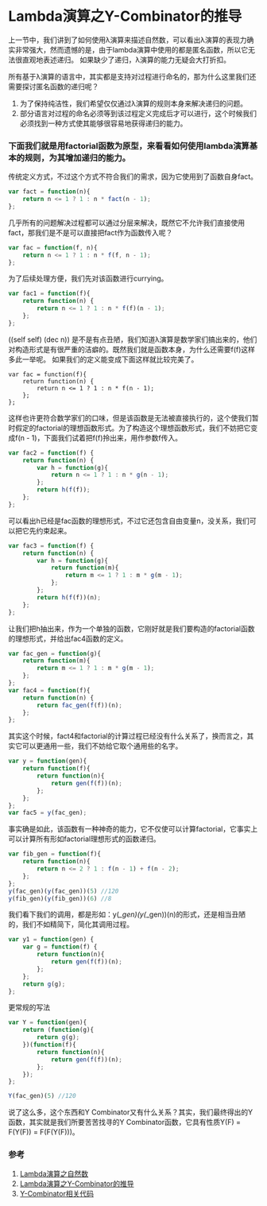 # Lambda演算之Y-Combinator的推导

上一节中，我们讲到了如何使用λ演算来描述自然数，可以看出λ演算的表现力确实非常强大，然而遗憾的是，由于lambda演算中使用的都是匿名函数，所以它无法很直观地表述递归。
如果缺少了递归，λ演算的能力无疑会大打折扣。

所有基于λ演算的语言中，其实都是支持对过程进行命名的，那为什么这里我们还需要探讨匿名函数的递归呢？
1. 为了保持纯洁性，我们希望仅仅通过λ演算的规则本身来解决递归的问题。
2. 部分语言对过程的命名必须等到该过程定义完成后才可以进行，这个时候我们必须找到一种方式使其能够很容易地获得递归的能力。

### 下面我们就是用factorial函数为原型，来看看如何使用lambda演算基本的规则，为其增加递归的能力。

传统定义方式，不过这个方式不符合我们的需求，因为它使用到了函数自身fact。
~~~javascript
var fact = function(n){
    return n <= 1 ? 1 : n * fact(n - 1);
};
~~~

几乎所有的问题解决过程都可以通过分层来解决，既然它不允许我们直接使用fact，那我们是不是可以直接把fact作为函数传入呢？
~~~javascript
var fac = function(f, n){
    return n <= 1 ? 1 : n * f(f, n - 1);
};
~~~

为了后续处理方便，我们先对该函数进行currying。
~~~javascript
var fac1 = function(f){
    return function(n) {
        return n <= 1 ? 1 : n * f(f)(n - 1);
    };
};
~~~

((self self) (dec n)) 是不是有点丑陋，我们知道λ演算是数学家们搞出来的，他们对构造形式是有很严重的洁癖的。既然我们就是函数本身，为什么还需要f(f)这样多此一举呢。
如果我们的定义能变成下面这样就比较完美了。
~~~
var fac = function(f){
    return function(n) {
        return n <= 1 ? 1 : n * f(n - 1);
    };
};
~~~
这样也许更符合数学家们的口味，但是该函数是无法被直接执行的，这个使我们暂时假定的factorial的理想函数形式。为了构造这个理想函数形式，我们不妨把它变成f(n - 1)，下面我们试着把f(f)拎出来，用作参数f传入。
~~~javascript
var fac2 = function(f) {
    return function(n) {
        var h = function(g){
            return n <= 1 ? 1 : n * g(n - 1);
        };
        return h(f(f));
    };
};
~~~

可以看出h已经是fac函数的理想形式，不过它还包含自由变量n，没关系，我们可以把它先约束起来。
~~~javascript
var fac3 = function(f) {
    return function(n) {
        var h = function(g){
            return function(m){
                return m <= 1 ? 1 : m * g(m - 1);
            };
        };
        return h(f(f))(n);
    };
};
~~~

让我们把h抽出来，作为一个单独的函数，它刚好就是我们要构造的factorial函数的理想形式，并给出fac4函数的定义。
~~~javascript
var fac_gen = function(g){
    return function(m){
        return m <= 1 ? 1 : m * g(m - 1);
    };
};
var fac4 = function(f){
    return function(n) {
        return fac_gen(f(f))(n);
    };
};
~~~

其实这个时候，fact4和factorial的计算过程已经没有什么关系了，换而言之，其实它可以更通用一些，我们不妨给它取个通用些的名字。
~~~javascript
var y = function(gen){
    return function(f){
        return function(n){
            return gen(f(f))(n);
        };
    };
};
var fac5 = y(fac_gen);
~~~

事实确是如此，该函数有一种神奇的能力，它不仅使可以计算factorial，它事实上可以计算所有形如factorial理想形式的函数递归。
~~~javascript
var fib_gen = function(f){
    return function(n){
        return n <= 2 ? 1 : f(n - 1) + f(n - 2);
    };
};
y(fac_gen)(y(fac_gen))(5) //120
y(fib_gen)(y(fib_gen))(6) //8
~~~


我们看下我们的调用，都是形如：y(*_gen)(y(*_gen))(n)的形式，还是相当丑陋的，我们不如精简下，简化其调用过程。
~~~javascript
var y1 = function(gen) {
    var g = function(f) {
        return function(n){
            return gen(f(f))(n);
        };
    };
    return g(g);
};
~~~
更常规的写法
~~~javascript
var Y = function(gen){
    return (function(g){
        return g(g);
    })(function(f){
        return function(n){
            return gen(f(f))(n);
        };
    });
};

Y(fac_gen)(5) //120
~~~

说了这么多，这个东西和Y Combinator又有什么关系？其实，我们最终得出的Y函数，其实就是我们所要苦苦找寻的Y Combinator函数，它具有性质Y(F) = F(Y(F)) = F(F(Y(F)))。


### 参考
1. [Lambda演算之自然数](https://github.com/jameszhan/blogs/blob/master/pl/lambda-calculation.md)
2. [Lambda演算之Y-Combinator的推导](https://github.com/jameszhan/blogs/blob/master/pl/y-combinator.md)
3. [Y-Combinator相关代码](https://raw.githubusercontent.com/jameszhan/simplifyjs/master/fp/y_combinator_deriving.js)
